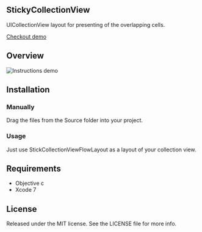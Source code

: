 ## StickyCollectionView
UICollectionView layout for presenting of the overlapping cells.

[Checkout demo](https://appetize.io/app/vrpfb0huzcr02h3g5wwh183jcw?device=iphone5s&scale=75&orientation=portrait&osVersion=9.2)
## Overview
![Instructions demo](https://cloud.githubusercontent.com/assets/5644547/11768922/90c8ddb2-a1ec-11e5-9476-bff461e214c2.gif)

## Installation

### Manually
Drag the files from the Source folder into your project.

### Usage
Just use StickCollectionViewFlowLayout as a layout of your collection view.

## Requirements
- Objective c
- Xcode 7

## License
Released under the MIT license. See the LICENSE file for more info.
